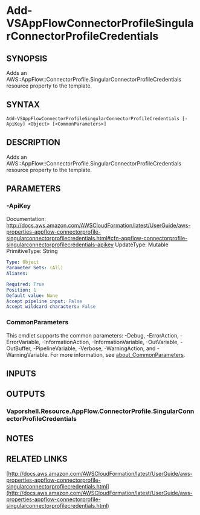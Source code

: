 # Add-VSAppFlowConnectorProfileSingularConnectorProfileCredentials

## SYNOPSIS
Adds an AWS::AppFlow::ConnectorProfile.SingularConnectorProfileCredentials resource property to the template.

## SYNTAX

```
Add-VSAppFlowConnectorProfileSingularConnectorProfileCredentials [-ApiKey] <Object> [<CommonParameters>]
```

## DESCRIPTION
Adds an AWS::AppFlow::ConnectorProfile.SingularConnectorProfileCredentials resource property to the template.

## PARAMETERS

### -ApiKey
Documentation: http://docs.aws.amazon.com/AWSCloudFormation/latest/UserGuide/aws-properties-appflow-connectorprofile-singularconnectorprofilecredentials.html#cfn-appflow-connectorprofile-singularconnectorprofilecredentials-apikey
UpdateType: Mutable
PrimitiveType: String

```yaml
Type: Object
Parameter Sets: (All)
Aliases:

Required: True
Position: 1
Default value: None
Accept pipeline input: False
Accept wildcard characters: False
```

### CommonParameters
This cmdlet supports the common parameters: -Debug, -ErrorAction, -ErrorVariable, -InformationAction, -InformationVariable, -OutVariable, -OutBuffer, -PipelineVariable, -Verbose, -WarningAction, and -WarningVariable. For more information, see [about_CommonParameters](http://go.microsoft.com/fwlink/?LinkID=113216).

## INPUTS

## OUTPUTS

### Vaporshell.Resource.AppFlow.ConnectorProfile.SingularConnectorProfileCredentials
## NOTES

## RELATED LINKS

[http://docs.aws.amazon.com/AWSCloudFormation/latest/UserGuide/aws-properties-appflow-connectorprofile-singularconnectorprofilecredentials.html](http://docs.aws.amazon.com/AWSCloudFormation/latest/UserGuide/aws-properties-appflow-connectorprofile-singularconnectorprofilecredentials.html)

